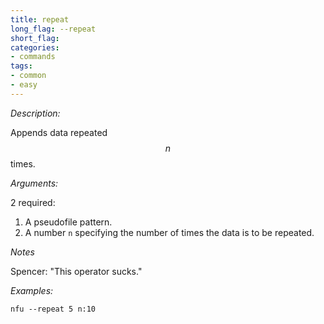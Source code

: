 ```yaml
---
title: repeat
long_flag: --repeat
short_flag:
categories:
- commands
tags:
- common
- easy
---
```


*Description:*

Appends data repeated $$n$$ times.

*Arguments:*

2 required:
1. A pseudofile pattern.
2. A number `n` specifying the number of times the data is to be repeated.

*Notes*

Spencer: "This operator sucks."

*Examples:*

```
nfu --repeat 5 n:10
```
